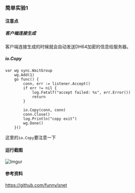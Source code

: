 ### 简单实验1

#### 注意点
##### 客户端连接生成
客户端连接生成的时候就会自动发送DH64加密的信息给服务器。

##### io.Copy
```
var wg sync.WaitGroup
	wg.Add(1)
	go func() {
		conn, err := listener.Accept()
		if err != nil {
			log.Fatalf("accept failed: %s", err.Error())
			return
		}

		io.Copy(conn, conn)
		conn.Close()
		log.Println("copy exit")
		wg.Done()
	}()
```
这里的`io.Copy`要注意一下

#### 运行截图
![Imgur](http://i.imgur.com/BvR0xVa.png)

#### 参考资料
https://github.com/funny/snet